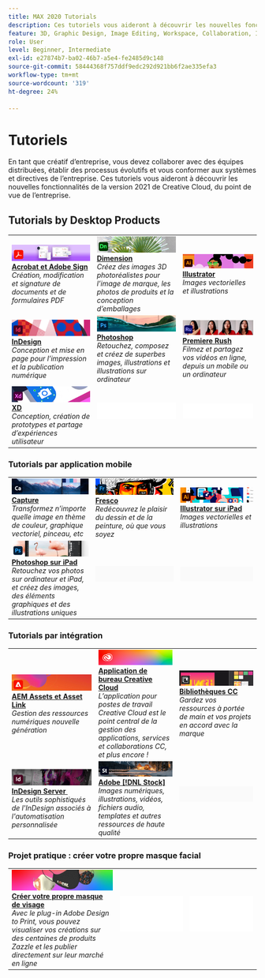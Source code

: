 ```yaml
---
title: MAX 2020 Tutorials
description: Ces tutoriels vous aideront à découvrir les nouvelles fonctionnalités de la version 2021 de Creative Cloud, dans une perspective d’entreprise
feature: 3D, Graphic Design, Image Editing, Workspace, Collaboration, Integrations, Workflow
role: User
level: Beginner, Intermediate
exl-id: e27874b7-ba02-46b7-a5e4-fe2485d9c148
source-git-commit: 58444368f757ddf9edc292d921bb6f2ae335efa3
workflow-type: tm+mt
source-wordcount: '319'
ht-degree: 24%

---
```


# Tutoriels

En tant que créatif d’entreprise, vous devez collaborer avec des équipes distribuées, établir des processus évolutifs et vous conformer aux systèmes et directives de l’entreprise. Ces tutoriels vous aideront à découvrir les nouvelles fonctionnalités de la version 2021 de Creative Cloud, du point de vue de l’entreprise.

## Tutorials by Desktop Products

<table style="table-layout:fixed">
<tr>
 <td>
    <a href="acrobat-sign.md">
      <img alt="Acrobat et Adobe Sign" src="../assets/DC.jpg" />
    </a>
    <div>
    <a href="acrobat-sign.md"><strong>Acrobat et Adobe Sign</strong></a>
    </div>
    <em>Création, modification et signature de documents et de formulaires PDF</em>
    <br>
  </td>
  <td>
    <a href="dimension.md">
      <img alt="Dimension" src="../assets/Dimenio.jpg" />
    </a>
    <div>
    <a href="dimension.md"><strong>Dimension</strong></a>
    </div>
    <em>Créez des images 3D photoréalistes pour l’image de marque, les photos de produits et la conception d’emballages</em>
    <br>
  </td>
  <td>
    <a href="illustrator.md">
      <img alt="Illustrator" src="../assets/Illustrator.jpg" />
    </a>
    <div>
    <a href="illustrator.md"><strong>Illustrator</strong></a>
    </div>
    <em>Images vectorielles et illustrations</em>
    <br>
  </td>
</tr>
<tr>
 <td>
    <a href="indesign.md">
      <img alt="InDesign" src="../assets/InDesign.jpg" />
    </a>
    <div>
    <a href="indesign.md"><strong>InDesign</strong></a>
    </div>
    <em>Conception et mise en page pour l’impression et la publication numérique</em>
    <br>
  </td>
  <td>
    <a href="photoshop.md">
      <img alt="Photoshop" src="../assets/Photoshop.jpg" />
    </a>
    <div>
    <a href="photoshop.md"><strong>Photoshop</strong></a>
    </div>
    <em>Retouchez, composez et créez de superbes images, illustrations et illustrations sur ordinateur</em>
    <br>
  </td>
  <td>
    <a href="rush.md">
      <img alt="Premiere Rush" src="../assets/Rush.jpg" />
    </a>
    <div>
    <a href="rush.md"><strong>Premiere Rush</strong></a>
    </div>
    <em>Filmez et partagez vos vidéos en ligne, depuis un mobile ou un ordinateur</em>
    <br>
  </td>
</tr>
<tr>
 <td>
    <a href="xd.md">
      <img alt="XD" src="../assets/XD.jpg" />
    </a>
    <div>
    <a href="xd.md"><strong>XD</strong></a>
    </div>
    <em>Conception, création de prototypes et partage d’expériences utilisateur</em>
    <br>
  </td>
  <td>
    <img alt="Espaceur" src="../assets/WhiteBanner_Spacer.png" />
    <div>
    <br>
  </td>
  <td>
    <img alt="Espaceur" src="../assets/WhiteBanner_Spacer.png" />
    <div>
    <br>
  </td>
</tr>
</table>

### Tutorials par application mobile

<table style="table-layout:fixed">
<tr>
 <td>
    <a href="capture.md">
      <img alt="Capture" src="../assets/Capture.jpg" />
    </a>
    <div>
    <a href="capture.md"><strong>Capture</strong></a>
    </div>
    <em>Transformez n’importe quelle image en thème de couleur, graphique vectoriel, pinceau, etc</em>
    <br>
  </td>
  <td>
    <a href="fresco.md">
      <img alt="Fresco" src="../assets/Fresco.jpg" />
    </a>
    <div>
    <a href="fresco.md"><strong>Fresco</strong></a>
    </div>
    <em>Redécouvrez le plaisir du dessin et de la peinture, où que vous soyez</em>
    <br>
  </td>
  <td>
    <a href="illustratoripad.md">
      <img alt="Illustrator sur iPad" src="../assets/AIoniPad.jpg" />
    </a>
    <div>
    <a href="illustratoripad.md"><strong>Illustrator sur iPad</strong></a>
    </div>
    <em>Images vectorielles et illustrations</em>
    <br>
  </td>
</tr>
<tr>
 <td>
    <a href="photoshopipad.md">
      <img alt="Photoshop sur iPad" src="../assets/PSoniPad.jpg" />
    </a>
    <div>
    <a href="photoshopipad.md"><strong>Photoshop sur iPad</strong></a>
    </div>
    <em>Retouchez vos photos sur ordinateur et iPad, et créez des images, des éléments graphiques et des illustrations uniques</em>
    <br>
  </td>
  <td>
    <img alt="Espaceur" src="../assets/GrayBanner_Spacer.png" />
    <div>
    <br>
  </td>
  <td>
    <img alt="Espaceur" src="../assets/GrayBanner_Spacer.png" />
    <div>
    <br>
  </td>
</tr>
</table>

### Tutorials par intégration

<table style="table-layout:fixed">
<tr>
 <td>
    <a href="aem.md">
      <img alt="AEM Assets et Asset Link" src="../assets/AEM.jpg" />
    </a>
    <div>
    <a href="aem.md"><strong>AEM Assets et Asset Link</strong></a>
    </div>
    <em>Gestion des ressources numériques nouvelle génération</em>
    <br>
  </td>
  <td>
    <a href="creativeclouddesktopapp.md">
      <img alt="Application de bureau Creative Cloud" src="../assets/CCDA.jpg" />
    </a>
    <div>
    <a href="creativeclouddesktopapp.md"><strong>Application de bureau Creative Cloud</strong></a>
    </div>
    <em>L’application pour postes de travail Creative Cloud est le point central de la gestion des applications, services et collaborations CC, et plus encore !</em>
    <br>
  </td>
  <td>
    <a href="cclibraries.md">
      <img alt="Bibliothèques CC" src="../assets/CCLibs.jpg" />
    </a>
    <div>
    <a href="cclibraries.md"><strong>Bibliothèques CC</strong></a>
    </div>
    <em>Gardez vos ressources à portée de main et vos projets en accord avec la marque</em>
    <br>
  </td>
</tr>
<tr>
<td>
    <a href="indesignserver.md">
      <img alt="InDesign Server " src="../assets/InDesignServer.jpg" />
    </a>
    <div>
    <a href="indesignserver.md"><strong>InDesign Server </strong></a>
    </div>
    <em>Les outils sophistiqués de l'InDesign associés à l'automatisation personnalisée</em>
    <br>
  </td>
 <td>
    <a href="stock.md">
      <img alt="Adobe Stock" src="../assets/Stock.jpg" />
    </a>
    <div>
    <a href="stock.md"><strong>Adobe [!DNL Stock]</strong></a>
    </div>
    <em>Images numériques, illustrations, vidéos, fichiers audio, templates et autres ressources de haute qualité</em>
    <br>
  </td>
  <td>
    <img alt="Espaceur" src="../assets/GrayBanner_Spacer.png" />
    <div>
    <br>
  </td>
</tr>
</table>

### Projet pratique : créer votre propre masque facial

<table style="table-layout:fixed">
<tr>
 <td>
    <a href="handsonproject.md">
      <img alt="Créer votre propre masque de visage" src="../assets/faceMaskSplash.jpg" />
    </a>
    <div>
    <a href="handsonproject.md"><strong>Créer votre propre masque de visage</strong></a>
    </div>
    <em>Avec le plug-in Adobe Design to Print, vous pouvez visualiser vos créations sur des centaines de produits Zazzle et les publier directement sur leur marché en ligne</em>
    <br>
  </td>
  <td>
    <img alt="Espaceur" src="../assets/Whitespacer.png" />
    <div>
    <br>
  </td>
  <td>
    <img alt="Espaceur" src="../assets/Whitespacer.png" />
    <div>
    <br>
  </td>
</tr>
</table>
